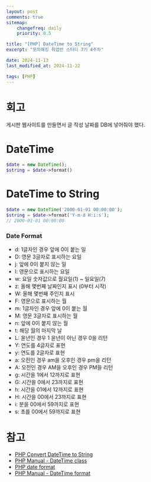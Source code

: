 ```yaml
---
layout: post
comments: true
sitemap:
    changefreq: daily
    priority: 0.5

title: "[PHP] DateTime to String"
excerpt: "모의해킹 취업반 스터디 7기 4주차"

date: 2024-11-13
last_modified_at: 2024-11-22

tags: [PHP]
---
```


# 회고
게시판 웹사이트를 만들면서 글 작성 날짜를 DB에 넣어줘야 했다.

# DateTime
```php
$date = new DateTime();
$string = $date->format()
```

# DateTime to String
```php
$date = new DateTime('2000-01-01 00:00:00');
$string = $date->format('Y-m-d H:i:s');
// 2000-01-01 00:00:00
```

### Date Format
* d: 1글자인 경우 앞에 0이 붙는 일
* D: 영문 3글자로 표시하는 요일
* j: 앞에 0이 붙지 않는 일
* l: 영문으로 표시하는 요일
* w: 요일 숫자값으로 월요일(1) ~ 일요일(7)
* z: 올해 몇번째 날짜인지 표시 (0부터 시작)
* W: 올해 몇번째 주인지 표시
* F: 영문으로 표시하는 월
* m: 1글자인 경우 앞에 0이 붙는 월
* M: 영문 3글자로 표시하는 월
* n: 앞에 0이 붙지 않는 월
* t: 해당 월의 마지막 날
* L: 윤년인 경우 1 윤년이 아닌 경우 0을 리턴
* Y: 연도를 4글자로 표현
* y: 연도를 2글자로 표현
* a: 오전인 경우 am을 오후인 경우 pm을 리턴
* A: 오전인 경우 AM을 오후인 경우 PM을 리턴
* g: 시간을 1에서 12까지로 표현
* G: 시간을 0에서 23까지로 표현
* h: 시간을 01에서 12까지로 표현
* H: 시간을 00에서 23까지로 표현
* i: 분을 00에서 59까지로 표현
* s: 초를 00에서 59까지로 표현

# 참고
* [PHP Convert DateTime to String](https://stackoverflow.com/questions/10569053/convert-datetime-to-string-php)
* [PHP Manual - DateTime class](https://www.php.net/manual/en/class.datetime.php)
* [PHP date format](https://blog.naver.com/diceworld/220256080804)
* [PHP Manual - DateTime format](https://www.php.net/manual/en/datetime.format.php)
